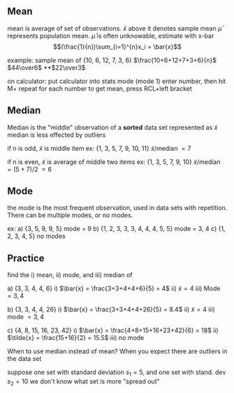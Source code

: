 ## Mean

mean is average of set of observations.
$\bar{x}$ above it denotes sample mean
$\bar{\mu}$ represents population mean.
$\bar{\mu}$ is often unknowable, estimate with x-bar
$$(\frac{1}{n})\sum_{i=1}^{n}x_i = \bar{x}$$



example:
sample mean of
{10, 6, 12, 7, 3, 6}
$\frac{10+6+12+7+3+6}{n}$ 
$44\over6$ 
**$22\over3$

on calculator:
put calculator into stats mode (mode 1)
enter number, then hit M+
repeat for each number
to get mean, press RCL+left bracket

## Median

Median is the "middle" observation of a **sorted** data set
represented as $\tilde{x}$
median is less effected by outliers

if n is odd, $\tilde{x}$ is middle item
ex:
{1, 3, 5, 7, 9, 10, 11}
 $\tilde{x}$/median $= 7$

if n is even, $\tilde{x}$ is average of middle two items
ex:
{1, 3, 5, 7, 9, 10}
 $\tilde{x}$/median $= (5+7)/2$
$=6$ 

## Mode

the mode is the most frequent observation, used in data sets with repetition.
There can be multiple modes, or no modes.

ex:
a) {3, 5, 9, 9, 5}
	mode = 9
b) {1, 2, 3, 3, 3, 4, 4, 4, 5, 5}
	mode = 3, 4
c) {1, 2, 3, 4, 5}
	no modes


## Practice
find the i) mean, ii) mode, and iii) median of

a) {3, 3, 4, 4, 6}
	i) $\bar{x} = \frac{3+3+4+4+6}{5} = 4$
	ii) $\tilde{x} = 4$
	iii) Mode $= 3, 4$ 

b) {3, 3, 4, 4, 26}
	i) $\bar{x} = \frac{3+3+4+4+26}{5} = 8.4$
	ii) $\tilde{x} = 4$
	iii) mode $= 3, 4$

c) {4, 8, 15, 16, 23, 42}
	i) $\bar{x} = \frac{4+8+15+16+23+42}{6} = 18$
	ii) $\tilde{x} = \frac{15+16}{2} = 15.5$
	iii) no mode


When to use median instead of mean?
	When you expect there are outliers in the data set

suppose one set with standard deviation $s_1=5$, and one set with stand. dev $s_2=10$ 
	we don't know what set is more "spread out"
